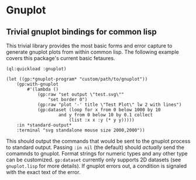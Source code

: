 # Gnuplot

## Trivial gnuplot bindings for common lisp

This trivial library provides the most basic forms and error capture to generate gnuplot plots from within common lisp.
The following example covers this package's current basic fetaures.

```
(ql:quickload :gnuplot)

(let ((gp:*gnuplot-program* "custom/path/to/gnuplot"))
	(gp:with-gnuplot
		#'(lambda ()
			(gp:raw "set output \"test.svg\""
				"set border 0")
			(gp:raw "plot '-' title \"Test Plot\" lw 2 with lines")
			(gp:dataset (loop for x from 0 below 1000 by 10
					and y from 0 below 10 by 0.1 collect
						(list :x x :y (* y y)))))
	:in *standard-output*
	:terminal "svg standalone mouse size 2000,2000"))
```

This should output the commands that would be sent to the gnuplot process to standard output. Passing `:in nil` (the default) should _actually_ send the comamnds to gnuplot. Format strings for numeric types and any other type can be customized. `gp:dataset` currently only supports 2D datasets (see `gnuplot.lisp` for more details). If gnuplot errors out, a condition is signaled with the exact text of the error.

